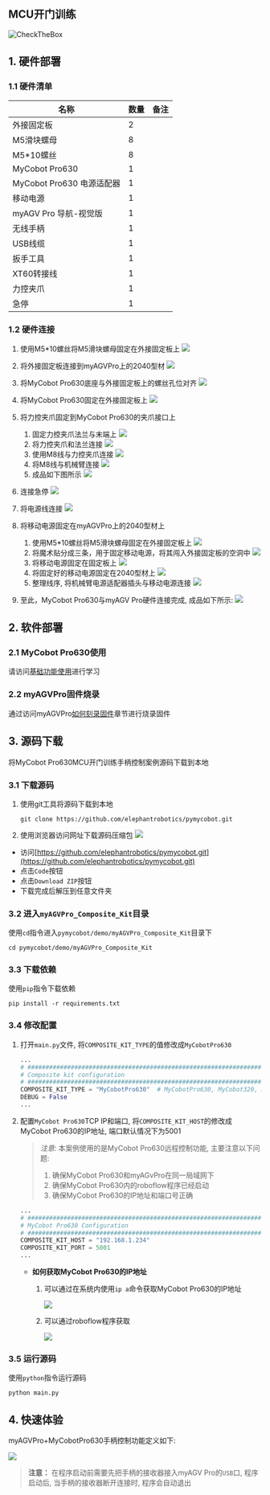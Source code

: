 ## MCU开门训练

![CheckTheBox](../resources/1-ProductIntroduction/SmartOfficeInteractionExperiment.gif)

## 1. 硬件部署

### 1.1 硬件清单

| 名称                   | 数量 | 备注 |
|----------------------|----|----|
| 外接固定板                | 2  |    |
| M5滑块螺母               | 8  |    |
| M5*10螺丝              | 8  |    |
| MyCobot Pro630       | 1  |    |
| MyCobot Pro630 电源适配器 | 1  |    |
| 移动电源                 | 1  |    |
| myAGV Pro 导航-视觉版	    | 1  |    |
| 无线手柄	                | 1  |    |
| USB线缆	               | 1  |    |
| 扳手工具	                | 1  |    |
| XT60转接线	             | 1  |    |
| 力控夹爪	                | 1  |    |
| 急停                   | 1  |    |

### 1.2 硬件连接

1. 使用M5*10螺丝将M5滑块螺母固定在外接固定板上
   ![](../resources/7-ExamplesRobotsUsing/7.1/DSC03253.JPG)

2. 将外接固定板连接到myAGVPro上的2040型材
   ![](../resources/7-ExamplesRobotsUsing/7.1/DSC03257.JPG)

3. 将MyCobot Pro630底座与外接固定板上的螺丝孔位对齐
   ![](../resources/7-ExamplesRobotsUsing/7.3/DSC03257.JPG)

4. 将MyCobot Pro630固定在外接固定板上
   ![](../resources/7-ExamplesRobotsUsing/7.3/DSC03260.JPG)

5. 将力控夹爪固定到MyCobot Pro630的夹爪接口上
    1. 固定力控夹爪法兰与末端上
       ![](../resources/7-ExamplesRobotsUsing/7.3/DSC03308.JPG)
    2. 将力控夹爪和法兰连接
       ![](../resources/7-ExamplesRobotsUsing/7.3/DSC03310.JPG)
    3. 使用M8线与力控夹爪连接
       ![](../resources/7-ExamplesRobotsUsing/7.3/DSC03314.JPG)
    4. 将M8线与机械臂连接
       ![](../resources/7-ExamplesRobotsUsing/7.3/DSC03315.JPG)
    5. 成品如下图所示
       ![](../resources/7-ExamplesRobotsUsing/7.3/DSC03317.JPG)

6. 连接急停
   ![](../resources/7-ExamplesRobotsUsing/7.3/DSC03265.JPG)

7. 将电源线连接
   ![](../resources/7-ExamplesRobotsUsing/7.3/DSC03264.JPG)

8. 将移动电源固定在myAGVPro上的2040型材上
    1. 使用M5*10螺丝将M5滑块螺母固定在外接固定板上
       ![](../resources/7-ExamplesRobotsUsing/7.3/DSC03266.JPG)
    2. 将魔术贴分成三条，用于固定移动电源，将其闯入外接固定板的空洞中
       ![](../resources/7-ExamplesRobotsUsing/7.3/DSC03268.JPG)
    3. 将移动电源固定在固定板上
       ![](../resources/7-ExamplesRobotsUsing/7.3/DSC03270.JPG)
    4. 将固定好的移动电源固定在2040型材上
       ![](../resources/7-ExamplesRobotsUsing/7.3/DSC03274.JPG)
    5. 整理线序, 将机械臂电源适配器插头与移动电源连接
       ![](../resources/7-ExamplesRobotsUsing/7.3/DSC03275.JPG)

9. 至此，MyCobot Pro630与myAGV Pro硬件连接完成, 成品如下所示:
   ![](../resources/7-ExamplesRobotsUsing/7.3/DSC03277.JPG)

## 2. 软件部署

### 2.1 MyCobot Pro630使用

请访问[基础功能使用](https://docs.elephantrobotics.com/docs/pro630-cn/5-BasicApplication/5-BasicApplication.html)进行学习

### 2.2 myAGVPro固件烧录

通过访问myAGVPro[如何刻录固件](../5-BasicApplication/5.3-FirmwareUse/5.3.2-HowToBurnFirmware.md)章节进行烧录固件

## 3. 源码下载

将MyCobot Pro630MCU开门训练手柄控制案例源码下载到本地

### 3.1 下载源码

1. 使用git工具将源码下载到本地
   ```shell
   git clone https://github.com/elephantrobotics/pymycobot.git
   ````
2. 使用浏览器访问网址下载源码压缩包
   ![](../resources/7-ExamplesRobotsUsing/PymycobotDownloadZIP.png)

- 访问[https://github.com/elephantrobotics/pymycobot.git](https://github.com/elephantrobotics/pymycobot.git)
- 点击`Code`按钮
- 点击`Download ZIP`按钮
- 下载完成后解压到任意文件夹

### 3.2 进入`myAGVPro_Composite_Kit`目录

使用`cd`指令进入`pymycobot/demo/myAGVPro_Composite_Kit`目录下

```shell
cd pymycobot/demo/myAGVPro_Composite_Kit
```

### 3.3 下载依赖

使用`pip`指令下载依赖

```shell
pip install -r requirements.txt
```

### 3.4 修改配置

1. 打开`main.py`文件, 将`COMPOSITE_KIT_TYPE`的值修改成`MyCobotPro630`

    ```python
    ...
    # ##############################################################################################
    # Composite kit configuration
    # ##############################################################################################
    COMPOSITE_KIT_TYPE = "MyCobotPro630"  # MyCobotPro630, MyCobot320, MyArmM750, Undefined
    DEBUG = False
    ...
    ```

2. 配置`MyCobot Pro630`TCP IP和端口, 将`COMPOSITE_KIT_HOST`的修改成MyCobot Pro630的IP地址, 端口默认情况下为5001

   > *注意:* 本案例使用的是MyCobot Pro630远程控制功能, 主要注意以下问题:
   > 1. 确保MyCobot Pro630和myAGvPro在同一局域网下
   > 2. 确保MyCobot Pro630内的roboflow程序已经启动
   > 3. 确保MyCobot Pro630的IP地址和端口号正确

   ```python
   ...
   # ##############################################################################################
   # MyCobot Pro630 Configuration
   # ##############################################################################################
   COMPOSITE_KIT_HOST = "192.168.1.234"
   COMPOSITE_KIT_PORT = 5001
   ...
   ```

    - **如何获取MyCobot Pro630的IP地址**
        1. 可以通过在系统内使用`ip a`命令获取MyCobot Pro630的IP地址
      
           ![](../resources/7-ExamplesRobotsUsing/7.3/pro630ipaddr.png)
      
        2. 可以通过roboflow程序获取
      
           ![](../resources/7-ExamplesRobotsUsing/7.3/roboflowipaddr.png)

### 3.5 运行源码

使用`python`指令运行源码

```shell
python main.py
```

## 4. 快速体验

myAGVPro+MyCobotPro630手柄控制功能定义如下:

![](../resources/7-ExamplesRobotsUsing/Handle.png)

> **注意：** 在程序启动前需要先把手柄的接收器接入myAGV Pro的`USB`口, 程序启动后, 当手柄的接收器断开连接时, 程序会自动退出



